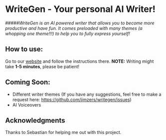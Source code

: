 # WriteGen - Your personal AI Writer!

#####_WriteGen is an AI powered writer that allows you to become more productive and have fun. It comes preloaded with many themes (a whopping one theme!!!) to help you to fully express yourself!_

## How to use:

Go to our [website](https://writegen.com) and follow the instructions there. **NOTE:** Writing might take **1-5 minutes**, please be patient!

## Coming Soon:

- Different writer themes (If you have any suggestions, feel free to make a request here: https://github.com/jimzers/writegen/issues)
- AI Voiceovers

## Acknowledgments

Thanks to Sebastian for helping me out with this project.